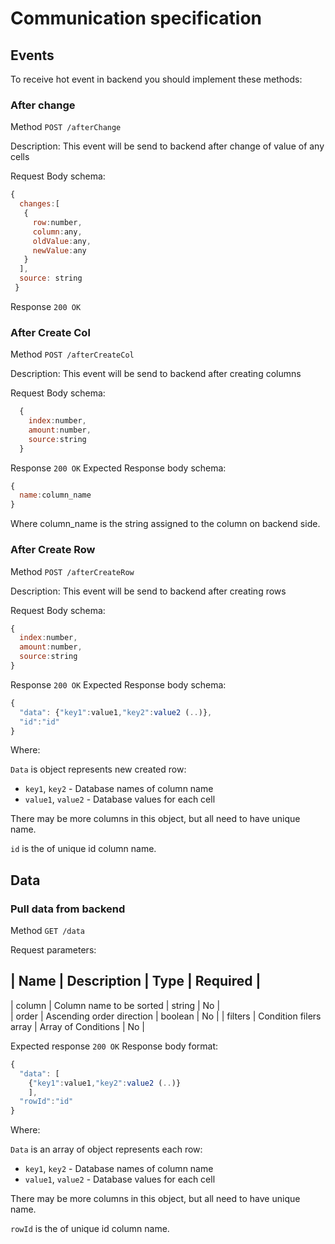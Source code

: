 # Communication specification

## Events

To receive hot event in backend you should implement these methods: 

### After change

Method `POST /afterChange`

Description: This event will be send to backend after change of value of any cells

Request Body schema:

```javascript
{
  changes:[
   {
     row:number,
     column:any,
     oldValue:any,
     newValue:any
   }
  ],
  source: string
 }
```

Response `200 OK`

### After Create Col

Method `POST /afterCreateCol`

Description: This event will be send to backend after creating columns

Request Body schema:

```javascript
  {
    index:number,
    amount:number,
    source:string
  }
  ```

Response `200 OK`
Expected Response body schema:
```javascript
{
  name:column_name
}
```
Where column_name is the string assigned to the column on backend side.


### After Create Row

Method `POST /afterCreateRow`

Description: This event will be send to backend after creating rows

Request Body schema:

```javascript
{
  index:number,
  amount:number,
  source:string
}
```

Response `200 OK`
Expected Response body schema:
```javascript
{
  "data": {"key1":value1,"key2":value2 (..)},
  "id":"id"
}
```
Where:

`Data` is object represents new created row:

- `key1`, `key2` - Database names of column name 
- `value1`, `value2` -  Database values for each cell

There may be more columns in this object, but all need to have unique name.

`id` is the of unique id column name.


## Data

### Pull data from backend 

Method `GET /data`

Request parameters:

| Name | Description | Type | Required |
--------------------------------------
| column | Column name to be sorted | string | No |  
| order | Ascending order direction | boolean | No |
| filters | Condition filers array | Array of Conditions | No |

Expected response `200 OK` 
Response body format:

```javascript
{
  "data": [
    {"key1":value1,"key2":value2 (..)}
    ],
  "rowId":"id"
}
```
Where:

`Data` is an array of object represents each row:

- `key1`, `key2` - Database names of column name 
- `value1`, `value2` -  Database values for each cell

There may be more columns in this object, but all need to have unique name.

`rowId` is the of unique id column name.
